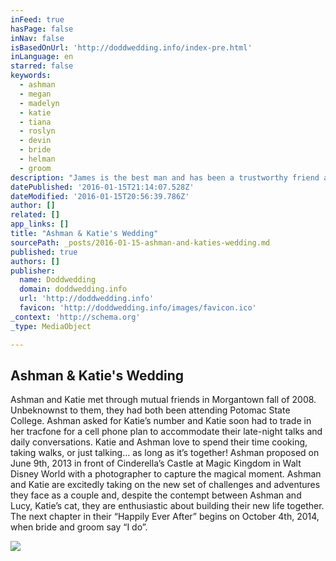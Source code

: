 ```yaml
---
inFeed: true
hasPage: false
inNav: false
isBasedOnUrl: 'http://doddwedding.info/index-pre.html'
inLanguage: en
starred: false
keywords:
  - ashman
  - megan
  - madelyn
  - katie
  - tiana
  - roslyn
  - devin
  - bride
  - helman
  - groom
description: "James is the best man and has been a trustworthy friend and like a brother to the groom. From soccer to bowling, elementary school to college, he has always been there for Ashman and had his back. Many of Ashman's best memories are shared with James and he couldn't imagine a more suitable best man."
datePublished: '2016-01-15T21:14:07.528Z'
dateModified: '2016-01-15T20:56:39.786Z'
author: []
related: []
app_links: []
title: "Ashman & Katie's Wedding"
sourcePath: _posts/2016-01-15-ashman-and-katies-wedding.md
published: true
authors: []
publisher:
  name: Doddwedding
  domain: doddwedding.info
  url: 'http://doddwedding.info'
  favicon: 'http://doddwedding.info/images/favicon.ico'
_context: 'http://schema.org'
_type: MediaObject

---
```

<article style=""><h1>Ashman &amp; Katie's Wedding</h1><p>Ashman and Katie met through mutual friends in Morgantown fall of 2008.  Unbeknownst to them, they had both been attending Potomac State College.  Ashman asked for Katie’s number and Katie soon had to trade in her tracfone for a cell phone plan to accommodate their late-night talks and daily conversations.  Katie and Ashman love to spend their time cooking, taking walks, or just talking… as long as it’s together!  Ashman proposed on June 9th, 2013 in front of Cinderella’s Castle at Magic Kingdom in Walt Disney World with a photographer to capture the magical moment.  Ashman and Katie are excitedly taking on the new set of challenges and adventures they face as a couple and, despite the contempt between Ashman and Lucy, Katie’s cat, they are enthusiastic about building their new life together.  The next chapter in their “Happily Ever After” begins on October 4th, 2014, when bride and groom say “I do”.</p><img src="https://s3-us-west-2.amazonaws.com/the-grid-img/p/6f0e0271fe6af6a4f9925801cb90ea1ce368ab34.jpg" /></article>